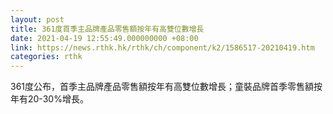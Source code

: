 ```yaml
---
layout: post
title: 361度首季主品牌產品零售額按年有高雙位數增長
date: 2021-04-19 12:55:49.000000000 +08:00
link: https://news.rthk.hk/rthk/ch/component/k2/1586517-20210419.htm
categories: rthk
---
```


361度公布，首季主品牌產品零售額按年有高雙位數增長；童裝品牌首季零售額按年有20-30%增長。
